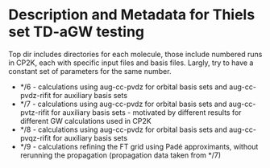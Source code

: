 # Description and Metadata for Thiels set TD-aGW testing

Top dir includes directories for each molecule, those
include numbered runs in CP2K, each with specific input
files and basis files. Largly, try to have a constant set
of parameters for the same number.

 - \*/6 - calculations using aug-cc-pvdz for orbital basis sets
          and aug-cc-pvdz-rifit for auxiliary basis sets
 - \*/7 - calculations using aug-cc-pvdz for orbital basis sets
          and aug-cc-pvtz-rifit for auxiliary basis sets
        - motivated by different results for different GW calculations
          used in CP2K
 - \*/8 - calculations using aug-cc-pvdz for orbital basis sets
          and aug-cc-pvqz-rifit for auxiliary basis sets
 - \*/9 - calculations refining the FT grid using Padé approximants,
          without rerunning the propagation (propagation data taken
          from \*/7)

